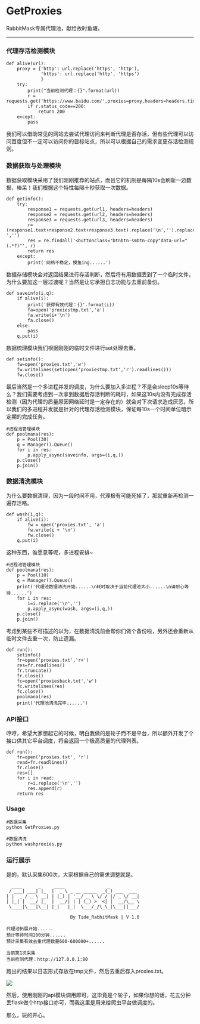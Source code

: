 # GetProxies
RabbitMask专属代理池，献给故时鱼塘。

---
### 代理存活检测模块
```
def alive(url):
    proxy = {'http': url.replace('https', 'http'),
             'https': url.replace('http', 'https')
             }
    try:
        print("当前检测代理：{}".format(url))
        r = requests.get('https://www.baidu.com/',proxies=proxy,headers=headers,timeout=3)
        if r.status_code==200:
            return 200
    except:
        pass
```
我们可以借助常见的网站去尝试代理访问来判断代理是否存活，但有些代理可以访问百度但不一定可以访问你的目标站点，所以可以根据自己的需求变更存活检测规则。
### 数据获取与处理模块
数据获取模块采用了我们刚刚推荐的站点，而且它的机制是每隔10s会刷新一边数据，棒呆！我们根据这个特性每隔十秒获取一次数据。
```
def getinfo():
    try:
        response1 = requests.get(url1, headers=headers)
        response2 = requests.get(url2, headers=headers)
        response3 = requests.get(url3, headers=headers)
        r=(response1.text+response2.text+response3.text).replace('\n','').replace('\t','').replace(' ','')
        res = re.findall('<buttonclass="btnbtn-smbtn-copy"data-url="(.*?)"', r)
        return res
    except:
        print('网络不稳定，摸鱼ing......')
```
数据存储模块会对返回结果进行存活判断，然后将有用数据丢到了一个临时文件，为什么要加这一层过渡呢？当然是让它承担日志功能与去重前备份。
```
def saveinfo(i,q):
    if alive(i):
        print('获得有效代理：{}'.format(i))
        fa=open('proxiestmp.txt','a')
        fa.write(i+'\n')
        fa.close()
    else:
        pass
    q.put(i)
```
数据梳理模块我们根据刚刚的临时文件进行set处理去重。
```
def setinfo():
    fw=open('proxies.txt','w')
    fw.writelines(set(open('proxiestmp.txt','r').readlines()))
    fw.close()
```
最后当然是一个多进程并发的调度，为什么要加入多进程？不是会sleep10s等待么？我们需要考虑到一次拿到数据后存活判断的耗时，如果这10s内没有完成存活检测（因为代理的质量原因网络延时是一定存在的）就会对下次请求造成厌恶，所以我们的多进程并发就是针对的代理存活检测模块，保证每10s一个时间单位暗示定期的完成任务。
```
#进程池管理模块
def poolmana(res):
    p = Pool(30)
    q = Manager().Queue()
    for i in res:
        p.apply_async(saveinfo, args=(i,q,))
    p.close()
    p.join()
```
### 数据清洗模块
为什么要数据清理，因为一段时间不用，代理极有可能死掉了，那就重新再检测一遍存活咯。
```
def wash(i,q):
    if alive(i):
        fw = open('proxies.txt', 'a')
        fw.write(i + '\n')
        fw.close()
    q.put(i)
```
这种东西，谁愿意等呢，多进程安排~
```
#进程池管理模块
def poolmana(res):
    p = Pool(10)
    q = Manager().Queue()
    print('代理池数据清洗开始......\n耗时取决于当前代理池大小......\n请耐心等待......')
    for i in res:
        i=i.replace('\n','')
        p.apply_async(wash, args=(i,q,))
    p.close()
    p.join()
```
考虑到某些不可描述的以为，在数据清洗前会帮你们做个备份啦，另外还会重新从临时文件去重一次，防止遗漏。
```
def run():
    setinfo()
    fr=open('proxies.txt','r+')
    res=fr.readlines()
    fr.truncate()
    fr.close()
    fc=open('proxiesback.txt','w')
    fc.writelines(res)
    fc.close()
    poolmana(res)
    print('代理池清洗完毕......')
```
### API接口
哼哼，希望大家想起它的时候，明白我做的是轮子而不是平台，所以额外开发了个接口供其它平台调度，将会返回一个极高质量的代理列表。
```
def run():
    fr=open('proxies.txt', 'r')
    read=fr.readlines()
    fr.close()
    res=[]
    for i in read:
        r=i.replace('\n','')
        res.append(r)
    return res
```
### Usage
```
#数据采集
python GetProxies.py

#数据清洗
python washproxies.py
```


### 运行展示
是的，默认采集600次，大家根据自己的需求调整就是。
```
  ____      _     ____                _
 / ___| ___| |_  |  _ \ _ __ _____  _(_) ___  ___
| |  _ / _ \ __| | |_) | '__/ _ \ \/ / |/ _ \/ __|
| |_| |  __/ |_  |  __/| | | (_) >  <| |  __/\__ \
 \____|\___|\__| |_|   |_|  \___/_/\_\_|\___||___/

                        By Tide_RabbitMask | V 1.0

代理池拓展开始......
预计等待时间100分钟......
预计采集有效去重代理数量600-600000+......

当前第1次采集
当前检测代理：http://127.0.0.1:80
```
跑出的结果以日志形式存放在tmp文件，然后去重后存入proxies.txt。

![](https://upload-images.jianshu.io/upload_images/11466123-91652eb960ec14b5.png?imageMogr2/auto-orient/strip%7CimageView2/2/w/1240)

然后，使用刚刚的api模块调用即可，这毕竟是个轮子，如果你想的话，花五分钟丢flask做个http接口亦可，而我这里是用来给爬虫平台做调度的。

那么，玩的开心。
